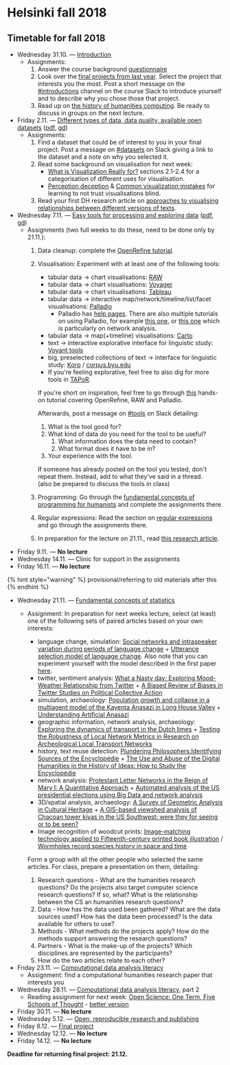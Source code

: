 # Helsinki fall 2018

## Timetable for fall 2018

* Wednesday 31.10. — [Introduction](../introduction-three-approaches-to-methods-for-digital-humanists/)
  * Assignments: 
    1. Answer the course background [questionnaire](https://goo.gl/forms/gQpLPyOVV4ZvtL1x1)
    2. Look over the [final projects from last year](../final-project.md#submissions-from-previous-years). Select the project that interests you the most. Post a short message on the [\#introductions](https://slack.com/app_redirect?channel=introductions&team=T276JCMEU) channel on the course Slack to introduce yourself and to describe why you chose those that project.
    3. Read up on [the history of humanities computing](../introduction-three-approaches-to-methods-for-digital-humanists/history-of-humanities-computing.md#history-of-humanities-computing). Be ready to discuss in groups on the next lecture.
* Friday 2.11. — [Different types of data, data quality, available open datasets](https://docs.google.com/presentation/d/e/2PACX-1vQBZw3s36wdPtPf3gTcz-PW5eRND-59TIrmZki67lR341ycKuQcO1TjvB0Vn6wYJsNySN8QOSzuEDyq/pub?start=false&loop=false&delayms=3000) \([pdf](https://docs.google.com/presentation/d/1_DI2ynbeQMigaQYbSryGUsTLGH-TKLF0dpzfs3_39Sk/export/pdf), [gd](https://docs.google.com/presentation/d/1_DI2ynbeQMigaQYbSryGUsTLGH-TKLF0dpzfs3_39Sk/edit?usp=sharing)\)
  * Assignments:
    1. Find a dataset that could be of interest to you in your final project. Post a message on [\#datasets](https://slack.com/app_redirect?channel=datasets&team=T276JCMEU) on Slack giving a link to the dataset and a note on why you selected it.
    2. Read some background on visualisation for next week:
       * [What is Visualization Really for?](http://arxiv.org/pdf/1305.5670.pdf) sections 2.1-2.4 for a categorisation of different uses for visualisation.
       * [Perception deception](https://infoactive.co/data-design/ch17.html) & [Common visualization mistakes](https://infoactive.co/data-design/ch18.html) for learning to not trust visualisations blind.
    3. Read your first DH research article on [approaches to visualising relationships between different versions of texts](https://doi.org/10.1093/llc/fqx033).
* Wednesday 7.11. — [Easy tools for processing and exploring data](https://docs.google.com/presentation/d/e/2PACX-1vQ0GNUtEwkYQ4NyRki6SohJ2DLS0wt4MKF3cVzuU7UlLq9yUij5Qd2ZgFltEb8KcPp7aYOXrSLFMdYa/pub?start=false&loop=false&delayms=3000) \([pdf](https://docs.google.com/presentation/d/1RF4s0AJuoVUAQIdw3c4Sf5ozLIb2Kd_vNN1SXp8IqFg/export/pdf), [gd](https://docs.google.com/presentation/d/1RF4s0AJuoVUAQIdw3c4Sf5ozLIb2Kd_vNN1SXp8IqFg/edit?usp=sharing)\)
  * Assignments \(two full weeks to do these, need to be done only by 21.11.\):
    1. Data cleanup: complete the [OpenRefine tutorial](https://programminghistorian.org/lessons/cleaning-data-with-openrefine).
    2. Visualisation: Experiment with at least one of the following tools:

       * tabular data → chart visualisations: [RAW](http://rawgraphs.io/)​
       * tabular data → chart visualisations: [Voyager](http://vega.github.io/voyager/)
       * tabular data → chart visualisations: ​[Tableau](https://www.tableau.com/)​
       * tabular data → ​interactive map/network/timeline/list/facet visualisations: [Palladio](https://moodle.helsinki.fi/hdlab.stanford.edu/palladio/)​
         * Palladio has [help pages](http://hdlab.stanford.edu/palladio/help/). There are also multiple tutorials on using Palladio, for example [this one](http://miriamposner.com/blog/getting-started-with-palladio/), or [this one](https://programminghistorian.org/en/lessons/creating-network-diagrams-from-historical-sources) which is particularly on network analysis.
       * tabular data → map\(+timeline\) visualisations: ​[Carto](https://carto.com/)​
       * ​text →​ interactive explorative interface for linguistic study: [Voyant tools](https://voyant-tools.org/)​
       * ​big, preselected collections of text → interface for linguistic study: [Korp](https://moodle.helsinki.fi/korp.csc.fi) / [corpus.byu.edu](http://corpus.byu.edu/)​
       * If you're feeling explorative, feel free to also dig for more tools in  [TAPoR](http://tapor.ca/home).

       If you're short on inspiration, feel free to go through [this](https://docs.google.com/document/d/13I7svLlqrg7i0iisw2E_v48Gae5tnXVFWxmeHyGAKFU/edit#) hands-on tutorial covering OpenRefine, RAW and Palladio.

       Afterwards, post a message on [\#tools](https://slack.com/app_redirect?channel=tools&team=T276JCMEU) on Slack detailing:

       1. What is the tool good for?
       2. What kind of data do you need for the tool to be useful? 
          1. What information does the data need to contain?
          2. What format does it have to be in?
       3. Your experience with the tool.

       If someone has already posted on the tool you tested, don't repeat them. Instead, add to what they've said in a thread.  
       \(also be prepared to discuss the tools in class\)

    3. Programming: Go through the [fundamental concepts of programming for humanists](../data-processing-fundamental-concepts-of-programming-for-humanists.md) and complete the assignments there.
    4. Regular expressions: Read the section on [regular expressions](../regular-expressions.md) and go through the assignments there.
    5. In preparation for the lecture on 21.11., read [this research article](https://doi.org/10.1073/pnas.1405984111).
* Friday 9.11. — **No lecture**
* Wednesday 14.11. — Clinic for support in the assignments
* Friday 16.11. — **No lecture**

{% hint style="warning" %}
provisional/referring to old materials after this
{% endhint %}

* Wednesday 21.11. — [Fundamental concepts of statistics](../data-analysis-fundamental-concepts-of-statistics.md)
  * Assignment: In preparation for next weeks lecture, select \(at least\) one of the following sets of paired articles based on your own interests: 

    * language change, simulation: [Social networks and intraspeaker variation during periods of language change](http://repository.upenn.edu/cgi/viewcontent.cgi?article=1041&context=pwpl) + [Utterance selection model of language change](http://journals.aps.org/pre/abstract/10.1103/PhysRevE.73.046118). Also note that you can experiment yourself with the model described in the first paper [here](http://www.netlogoweb.org/launch#http://www.netlogoweb.org/assets/modelslib/Sample%20Models/Social%20Science/Language%20Change.nlogo).
    * twitter, sentiment analysis: [What a Nasty day: Exploring Mood-Weather Relationship from Twitter](https://arxiv.org/abs/1410.8749) + [A Biased Review of Biases in Twitter Studies on Political Collective Action](https://doi.org/10.3389/fphy.2016.00034)
    * simulation, archaeology: [Population growth and collapse in a multiagent model of the Kayenta Anasazi in Long House Valley](https://doi.org/10.1073/pnas.092080799) + [Understanding Artificial Anasazi](http://jasss.soc.surrey.ac.uk/12/4/13.html)
    * geographic information, network analysis, archaeology: [Exploring the dynamics of transport in the Dutch limes](http://journal.topoi.org/index.php/etopoi/article/view/203) + [Testing the Robustness of Local Network Metrics in Research on Archeological Local Transport Networks](http://dx.doi.org/10.3389/fdigh.2016.00006)
    * history, text reuse detection: [Plundering Philosophers:Identifying Sources of the Encyclopédie](http://hdl.handle.net/2027/spo.3310410.0013.107) + [The Use and Abuse of the Digital Humanities in the History of Ideas: How to Study the Encyclopédie](http://www.tandfonline.com/doi/pdf/10.1080/01916599.2013.774115?needAccess=true)
    * network analysis: [Protestant Letter Networks in the Reign of Mary I: A Quantitative Approach](https://muse.jhu.edu/journals/elh/v082/82.1.ahnert.html) + [Automated analysis of the US presidential elections using Big Data and network analysis](https://doi.org/10.1177%2F2053951715572916)
    * 3D/spatial analysis, archaeology: [A Survey of Geometric Analysis in Cultural Heritage](https://doi.org/10.1111/cgf.12668) + [A GIS-based viewshed analysis of Chacoan tower kivas in the US Southwest: were they for seeing or to be seen?](https://doi.org/10.15184/aqy.2016.144)
    * Image recognition of woodcut prints: [Image-matching technology applied to Fifteenth-century printed book illustration](https://doi.org/10.1007/s40329-017-0201-5) / [Wormholes record species history in space and time](https://doi.org/10.1098/rsbl.2012.0926)

    Form a group with all the other people who selected the same articles. For class, prepare a presentation on them, detailing:

    1. Research questions - What are the humanities research questions? Do the projects also target computer science research questions? If so, what? What is the relationship between the CS an humanities research questions?
    2. Data - How has the data used been gathered? What are the data sources used? How has the data been processed? Is the data available for others to use?
    3. Methods - What methods do the projects apply? How do the methods support answering the research questions?
    4. Partners - What is the make-up of the projects? Which disciplines are represented by the participants?
    5. How do the two articles relate to each other? 
* Friday 23.11. — [Computational data analysis literacy](../computational-data-analysis-method-literacy/)
  * Assignment: find a computational humanities research paper that interests you
* Wednesday 28.11. — [Computational data analysis literacy](../computational-data-analysis-method-literacy/), part 2
  * Reading assignment for next week: [Open Science: One Term, Five Schools of Thought](https://papers.ssrn.com/sol3/papers.cfm?abstract_id=2272036) - [better version](http://doi.org/10.1007/978-3-319-00026-8_2)
* Friday 30.11. — **No lecture**
* Wednesday 5.12. — [Open, reproducible research and publishing](../open-reproducible-research-and-publishing.md)
* Friday 8.12. — [Final project](../final-project.md)
* Wednesday 12.12. — **No lecture**
* Friday 14.12. — **No lecture**

**Deadline for returning final project: 21.12.**

